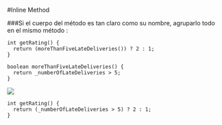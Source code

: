 #Inline Method

###Si el cuerpo del método es tan claro como su nombre, agruparlo todo en el mismo método :

```
int getRating() {
  return (moreThanFiveLateDeliveries()) ? 2 : 1;
}

boolean moreThanFiveLateDeliveries() {
  return _numberOfLateDeliveries > 5;
}

```
![](http://www.iconki.com/icons/Software-Applications/32x32-Applications-Basics/arrow_down_blue.png)

```
int getRating() {
  return (_numberOfLateDeliveries > 5) ? 2 : 1;
}
```